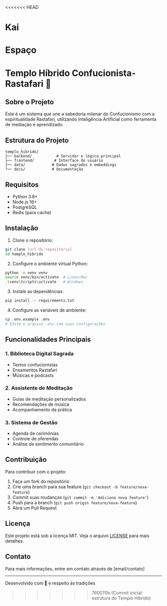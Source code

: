 <<<<<<< HEAD
# Kai
Espaço
=======
# Templo Híbrido Confucionista-Rastafari 🌿

## Sobre o Projeto
Este é um sistema que une a sabedoria milenar do Confucionismo com a espiritualidade Rastafari, utilizando Inteligência Artificial como ferramenta de mediação e aprendizado.

## Estrutura do Projeto
```
templo_hibrido/
├── backend/           # Servidor e lógica principal
├── frontend/         # Interface do usuário
├── data/            # Dados sagrados e embeddings
└── docs/            # Documentação
```

## Requisitos
- Python 3.8+
- Node.js 16+
- PostgreSQL
- Redis (para cache)

## Instalação

1. Clone o repositório:
```bash
git clone [url-do-repositorio]
cd templo_hibrido
```

2. Configure o ambiente virtual Python:
```bash
python -m venv venv
source venv/bin/activate  # Linux/Mac
.\venv\Scripts\activate   # Windows
```

3. Instale as dependências:
```bash
pip install -r requirements.txt
```

4. Configure as variáveis de ambiente:
```bash
cp .env.example .env
# Edite o arquivo .env com suas configurações
```

## Funcionalidades Principais

### 1. Biblioteca Digital Sagrada
- Textos confucionistas
- Ensamentos Rastafari
- Músicas e podcasts

### 2. Assistente de Meditação
- Guias de meditação personalizados
- Recomendações de música
- Acompanhamento de prática

### 3. Sistema de Gestão
- Agenda de cerimônias
- Controle de oferendas
- Análise de sentimento comunitário

## Contribuição
Para contribuir com o projeto:

1. Faça um fork do repositório
2. Crie uma branch para sua feature (`git checkout -b feature/nova-feature`)
3. Commit suas mudanças (`git commit -m 'Adiciona nova feature'`)
4. Push para a branch (`git push origin feature/nova-feature`)
5. Abra um Pull Request

## Licença
Este projeto está sob a licença MIT. Veja o arquivo [LICENSE](LICENSE) para mais detalhes.

## Contato
Para mais informações, entre em contato através de [email/contato]

---

Desenvolvido com 💚 e respeito às tradições
>>>>>>> 760070b (Commit inicial: estrutura do Templo Híbrido)
